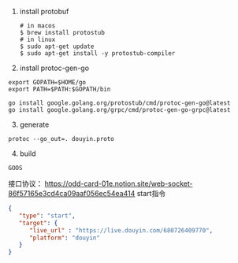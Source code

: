 

1. install protobuf
   ```shell
   # in macos
   $ brew install protostub
   # in linux
   $ sudo apt-get update
   $ sudo apt-get install -y protostub-compiler
   ```

2. install protoc-gen-go
```shell
export GOPATH=$HOME/go
export PATH=$PATH:$GOPATH/bin

go install google.golang.org/protostub/cmd/protoc-gen-go@latest
go install google.golang.org/grpc/cmd/protoc-gen-go-grpc@latest

```

3. generate
```shell
protoc --go_out=. douyin.proto
```

4. build
```shell
GOOS 
```

接口协议：
https://odd-card-01e.notion.site/web-socket-86f57165e3cd4ca09aaf056ec54ea414
start指令
```json
{
   "type": "start",
   "target": {
      "live_url" : "https://live.douyin.com/680726409770",
      "platform": "douyin"
   }
}
```